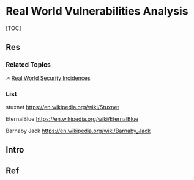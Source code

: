 # Real World Vulnerabilities Analysis

[TOC]



## Res
### Related Topics
↗ [Real World Security Incidences](../../🐺%20Risk%20Countermeasures%20&%20Security%20Control/Disaster%20&%20Incidence%20Response%20(IR)/👮🏻‍♀️%20Real%20World%20Security%20Incidences/Real%20World%20Security%20Incidences.md)


### List
stuxnet
https://en.wikipedia.org/wiki/Stuxnet

EternalBlue
https://en.wikipedia.org/wiki/EternalBlue

Barnaby Jack
https://en.wikipedia.org/wiki/Barnaby_Jack



## Intro



## Ref
